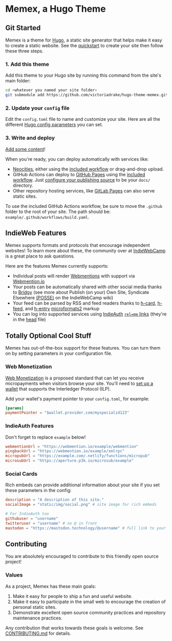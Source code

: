 # Memex, a Hugo Theme

## Git Started

Memex is a theme for [Hugo](https://gohugo.io/), a static site generator that helps make it easy to create a static website. See the [quickstart](https://gohugo.io/getting-started/quick-start/) to create your site then follow these three steps.

### 1. Add this theme

Add this theme to your Hugo site by running this command from the site's main folder:

```sh
cd <whatever you named your site folder>
git submodule add https://github.com/victoriadrake/hugo-theme-memex.git
```

### 2. Update your `config` file

Edit the `config.toml` file to name and customize your site. Here are all the different [Hugo config parameters](https://gohugo.io/getting-started/configuration/) you can set.

### 3. Write and deploy

[Add some content](https://gohugo.io/getting-started/quick-start/#step-4-add-some-content)!

When you're ready, you can deploy automatically with services like:

- [Neocities](https://neocities.org/), either using the [included workflow](https://github.com/victoriadrake/hugo-theme-memex/blob/master/.github/workflows/build.yaml) or drag-and-drop upload.
- GitHub Actions can deploy to [GitHub Pages](https://pages.github.com/) using the [included workflow](https://github.com/victoriadrake/hugo-theme-memex/blob/master/.github/workflows/build.yaml). Just [configure your publishing source](https://docs.github.com/en/free-pro-team@latest/github/working-with-github-pages/configuring-a-publishing-source-for-your-github-pages-site) to be your `docs/` directory.
- Other repository hosting services, like [GitLab Pages](https://docs.gitlab.com/ee/user/project/pages/) can also serve static sites.

To use the included GitHub Actions workflow, be sure to move the `.github` folder to the root of your site. The path should be: `example/.github/workflows/build.yaml`.

## IndieWeb Features

Memex supports formats and protocols that encourage independent websites! To learn more about these, the community over at [IndieWebCamp](https://indieweb.org/discuss) is a great place to ask questions.

Here are the features Memex currently supports:

- Individual posts will render [Webmentions](https://www.w3.org/TR/webmention/) with support via [Webmention.io](https://webmention.io/)
- Your posts can be automatically shared with other social media thanks to [Bridgy](https://brid.gy/) (see more about Publish (on your) Own Site, Syndicate Elsewhere [(POSSE)](https://indieweb.org/POSSE) on the IndieWebCamp wiki)
- Your feed can be parsed by RSS and feed readers thanks to [h-card](https://microformats.org/wiki/h-card), [h-feed](https://microformats.org/wiki/h-feed), and [h-entry](https://microformats.org/wiki/h-entry) [microformats2](https://microformats.org/wiki/microformats2) markup
- You can log into supported services using [IndieAuth](https://indieweb.org/IndieAuth) [`rel=me` links](https://indieweb.org/rel-me) (they're in the [head](https://github.com/victoriadrake/hugo-theme-memex/blob/master/layouts/partials/head.html) file)

## Totally Optional Cool Stuff

Memex has out-of-the-box support for these features. You can turn them on by setting parameters in your configuration file.

### Web Monetization

[Web Monetization](https://webmonetization.org/) is a proposed standard that can let you receive micropayments when visitors browse your site. You'll need to [set up a wallet](https://webmonetization.org/docs/getting-started) that supports the Interledger Protocol (ILP).

Add your wallet's payment pointer to your `config.toml`, for example:

```toml
[params]
paymentPointer = "$wallet.provider.com/myspecialid123"
```

### IndieAuth Features

Don't forget to replace `example` below!

```toml
webmentionUrl = "https://webmention.io/example/webmention"
pingbackUrl = "https://webmention.io/example/xmlrpc"
micropubUrl = "https://example.com/.netlify/functions/micropub"
microsubUrl = "https://aperture.p3k.io/microsub/example"
```

### Social Cards

Rich embeds can provide additional information about your site if you set these parameters in the config:

```toml
description = "A description of this site."
socialImage = "static/img/social.png" # site image for rich embeds

# For IndieAuth too
githubuser = "username"
twitteruser = "username" # no @ in front
mastodon = "https://mastodon.technology/@username" # full link to your instance profile
```

## Contributing

You are absolutely encouraged to contribute to this friendly open source project!

### Values

As a project, Memex has these main goals:

1. Make it easy for people to ship a fun and useful website.
2. Make it easy to participate in the small web to encourage the creation of personal static sites.
3. Demonstrate excellent open source community practices and repository maintenance practices.

Any contribution that works towards these goals is welcome. See [CONTRIBUTING.md](https://github.com/victoriadrake/hugo-theme-memex/blob/master/.github/CONTRIBUTING.md) for details.
